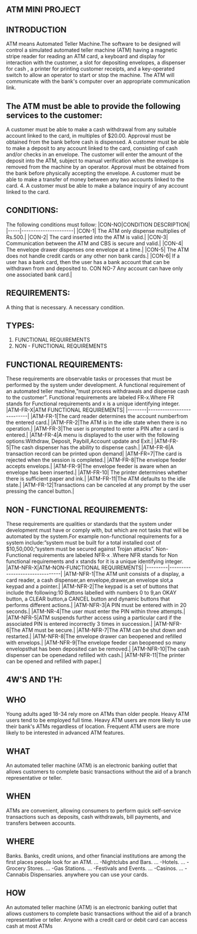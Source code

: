 ## ATM MINI PROJECT
## INTRODUCTION
ATM means Automated Teller Machine.The software to be designed will control a simulated automated teller machine (ATM) having a magnetic stripe reader for reading an ATM card, a keyboard and display for interaction with the customer, a slot for depositing envelopes, a dispenser for cash , a printer for printing customer receipts, and a key-operated switch to allow an operator to start or stop the machine. The ATM will communicate with the bank's computer over an appropriate communication link.
## The ATM must be able to provide the following services to the customer: 
 A customer must be able to make a cash withdrawal from any suitable account linked to the card, in multiples of $20.00. Approval must be obtained from the bank before cash is dispensed. 
 A customer must be able to make a deposit to any account linked to the card, consisting of cash and/or checks in an envelope. The customer will enter the amount of the deposit into the ATM, subject to manual verification when the envelope is removed from the machine by an operator. Approval must be obtained from the bank before physically accepting the envelope. 
 A customer must be able to make a transfer of money between any two accounts linked to the card. 4. A customer must be able to make a balance inquiry of any account linked to the card.
## CONDITIONS: 
The following conditions must follow:
|CON-NO|CONDITION DESCRIPTION|
|-----|----------------------|
|CON-1| The ATM only dispense multiplies of Rs.500.|
|CON-2| The card inserted into the ATM is valid.|
|CON-3| Communication between the ATM and CBS is secure and valid.|
|CON-4| The envelope drawer dispenses one envelope at a time.|
|CON-5| The ATM does not handle credit cards or any other non bank cards.|
|CON-6| If a user has a bank card, then the user has a bank account that can be withdrawn from and deposited to. CON NO-7 Any account can have only one associated bank card.|
## REQUIREMENTS: 
A thing that is necessary. 
A necessary condition.
## TYPES: 
1. FUNCTIONAL REQUIREMENTS 
2. NON - FUNCTIONAL REQUIREMENTS
## FUNCTIONAL REQUIREMENTS: 
These requirements are observable tasks or processes that must be performed by the system under development. A functional requirement of an automated teller machine,”must process withdrawals and dispense cash to the customer”. Functional requirements are labeled FR-x.Where FR stands for Functional requirements and x is a unique identifying integer. 
|ATM-FR-X|ATM FUNCTIONAL REQUIREMENTS|
|--------|---------------------------|
|ATM-FR-1|The card reader determines the account numberfrom the entered card.|
|ATM-FR-2|The ATM is in the idle state when there is no operation.|
|ATM-FR-3|The user is prompted to enter a PIN after a card is entered.|
|ATM-FR-4|A menu is displayed to the user with the following options:Withdraw, Deposit, Paybill,Account update and Exit.|
|ATM-FR-5|The cash dispenser has the ability to dispense cash.|
|ATM-FR-6|A transaction record can be printed upon demand|
|ATM-FR=7|The card is rejected when the session is completed.|
|ATM-FR-8|The envelope feeder accepts envelops.|
|ATM-FR-9|The envelope feeder is aware when an envelope has been inserted.|
|ATM-FR-10| The printer determines whether there is sufficient paper and ink.|
|ATM-FR-11|The ATM defaults to the idle state.|
|ATM-FR-12|Transactions can be canceled at any prompt by the user pressing the cancel button.|
## NON - FUNCTIONAL REQUIREMENTS: 
These requirements are qualities or standards that the system under development must have or comply with, but which are not tasks that will be
automated by the system.For example non-functional requirements for a system include:”system must be built for a total installed cost of $10,50,000;”system must be secured against Trojan attacks”. Non-Functional requirements are labeled NFR-x .Where NFR stands for Non functional requirements and x stands for it is a unique identifying integer.
|ATM-NFR-X|ATM-NON-FUNCTIONAL REQUIREMENTS|
|---------|--------------------------------|
|ATM-NFR-1|The ATM unit consists of a display, a card reader, a cash dispenser,an envelope,drawer,an envelope slot,a keypad and a pointer.|
|ATM-NFR-2|The keypad is a set of buttons that include the following:10 Buttons labelled with numbers 0 to 9,an OKAY button, a CLEAR button,a CANCEL button and dynamic buttons that performs different actions.|
|ATM-NFR-3|A PIN must be entered with in 20 seconds.|
|ATM-NR-4|The user must enter the PIN within three attempts.|
|ATM-NFR-5|ATM suspends further access using a particular card if the associated PIN is entered incorrectly 3 times in succession.|
|ATM-NFR-6|The ATM must be secure.|
|ATM-NFR-7|The ATM can be shut down and restarted.|
|ATM-NFR-8|The envelope drawer can beopened and refilled with envelops.|
|ATM-NFR-9|The envelope feeder can beopened so many envelopsthat has been deposited can be removed.|
|ATM-NFR-10|The cash dispenser can be openedand refilled with cash.|
|ATM-NFR-11|The printer can be opened and refilled with paper.|
## 4W'S AND 1'H:

## WHO
Young adults aged 18-34 rely more on ATMs than older people.
Heavy ATM users tend to be employed full time.
Heavy ATM users are more likely to use their bank's ATMs regardless of location.
Frequent ATM users are more likely to be interested in advanced ATM features.
## WHAT
An automated teller machine (ATM) is an electronic banking outlet that allows customers to complete basic transactions without the aid of a branch representative or teller.
## WHEN
ATMs are convenient, allowing consumers to perform quick self-service transactions such as deposits, cash withdrawals, bill payments, and transfers between accounts.
## WHERE
Banks. Banks, credit unions, and other financial institutions are among the first places people look for an ATM. ... -Nightclubs and Bars. ... -Hotels. ... -Grocery Stores. ... -Gas Stations. ... -Festivals and Events. ... -Casinos. ... -Cannabis Dispensaries. anywhere you can use your cards.
## HOW
An automated teller machine (ATM) is an electronic banking outlet that allows customers to complete basic transactions without the aid of a branch representative or teller. Anyone with a credit card or debit card can access cash at most ATMs
